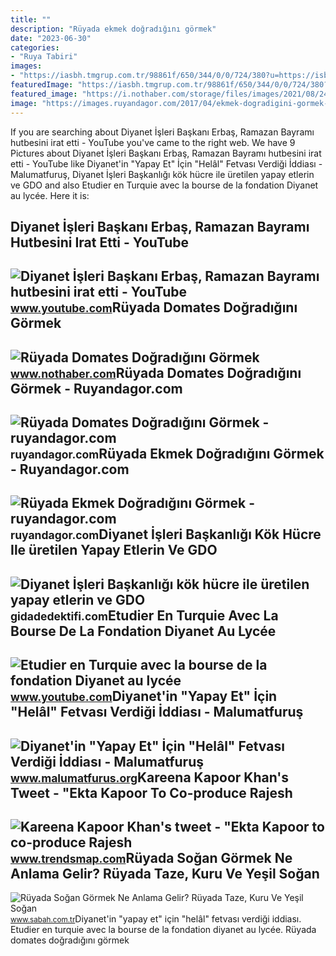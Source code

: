 ```yaml
---
title: ""
description: "Rüyada ekmek doğradığını görmek"
date: "2023-06-30"
categories:
- "Ruya Tabiri"
images:
- "https://iasbh.tmgrup.com.tr/98861f/650/344/0/0/724/380?u=https://isbh.tmgrup.com.tr/sbh/2022/04/27/ruyada-sogan-gormek-ne-anlama-gelir-ruyada-taze-kuru-ve-yesil-sogan-dogradigini-ve-yedigini-gormek-anlami-1651067471875.jpg"
featuredImage: "https://iasbh.tmgrup.com.tr/98861f/650/344/0/0/724/380?u=https://isbh.tmgrup.com.tr/sbh/2022/04/27/ruyada-sogan-gormek-ne-anlama-gelir-ruyada-taze-kuru-ve-yesil-sogan-dogradigini-ve-yedigini-gormek-anlami-1651067471875.jpg"
featured_image: "https://i.nothaber.com/storage/files/images/2021/08/24/ruyada-domates-dogradigini-gormek-ne-anlama-gelir-1080x1920-612505a4b9c2f.jpg"
image: "https://images.ruyandagor.com/2017/04/ekmek-dogradigini-gormek-1943.jpg"
---
```


If you are searching about Diyanet İşleri Başkanı Erbaş, Ramazan Bayramı hutbesini irat etti - YouTube you've came to the right web. We have 9 Pictures about Diyanet İşleri Başkanı Erbaş, Ramazan Bayramı hutbesini irat etti - YouTube like Diyanet'in "Yapay Et" İçin "Helâl" Fetvası Verdiği İddiası - Malumatfuruş, Diyanet İşleri Başkanlığı kök hücre ile üretilen yapay etlerin ve GDO and also Etudier en Turquie avec la bourse de la fondation Diyanet au lycée. Here it is:

Diyanet İşleri Başkanı Erbaş, Ramazan Bayramı Hutbesini Irat Etti - YouTube
---------------------------------------------------------------------------

 ![Diyanet İşleri Başkanı Erbaş, Ramazan Bayramı hutbesini irat etti - YouTube](https://i.ytimg.com/vi/dB4Lid4Yd_g/maxresdefault.jpg?sqp=-oaymwEmCIAKENAF8quKqQMa8AEB-AH-CYAC0AWKAgwIABABGEYgRihlMA8=&rs=AOn4CLBDrhTfqY6LvqvvqhSwWbwO1_Et0A) <small>www.youtube.com</small>Rüyada Domates Doğradığını Görmek
---------------------------------

 ![Rüyada Domates Doğradığını Görmek](https://i.nothaber.com/storage/files/images/2021/08/24/ruyada-domates-dogradigini-gormek-ne-anlama-gelir-1080x1920-612505a4b9c2f.jpg) <small>www.nothaber.com</small>Rüyada Domates Doğradığını Görmek - Ruyandagor.com
--------------------------------------------------

 ![Rüyada Domates Doğradığını Görmek - ruyandagor.com](https://images.ruyandagor.com/2017/04/domates-dogradigini-gormek-1615.jpg) <small>ruyandagor.com</small>Rüyada Ekmek Doğradığını Görmek - Ruyandagor.com
------------------------------------------------

 ![Rüyada Ekmek Doğradığını Görmek - ruyandagor.com](https://images.ruyandagor.com/2017/04/ekmek-dogradigini-gormek-1943.jpg) <small>ruyandagor.com</small>Diyanet İşleri Başkanlığı Kök Hücre Ile üretilen Yapay Etlerin Ve GDO
---------------------------------------------------------------------

 ![Diyanet İşleri Başkanlığı kök hücre ile üretilen yapay etlerin ve GDO](https://i4.hurimg.com/i/hurriyet/75/770x0/62ab8d624e3fe11524750704.jpg) <small>gidadedektifi.com</small>Etudier En Turquie Avec La Bourse De La Fondation Diyanet Au Lycée
------------------------------------------------------------------

 ![Etudier en Turquie avec la bourse de la fondation Diyanet au lycée](https://i.ytimg.com/vi/xtBGblcY8-g/maxresdefault.jpg) <small>www.youtube.com</small>Diyanet'in "Yapay Et" İçin "Helâl" Fetvası Verdiği İddiası - Malumatfuruş
-------------------------------------------------------------------------

 ![Diyanet'in "Yapay Et" İçin "Helâl" Fetvası Verdiği İddiası - Malumatfuruş](https://www.malumatfurus.org/wp-content/uploads/diyanet-yapay-et-fetvasi.png) <small>www.malumatfurus.org</small>Kareena Kapoor Khan's Tweet - "Ekta Kapoor To Co-produce Rajesh
---------------------------------------------------------------

 ![Kareena Kapoor Khan's tweet - "Ekta Kapoor to co-produce Rajesh](https://pbs.twimg.com/media/Fcyada8X0AANSFu.jpg) <small>www.trendsmap.com</small>Rüyada Soğan Görmek Ne Anlama Gelir? Rüyada Taze, Kuru Ve Yeşil Soğan
---------------------------------------------------------------------

 ![Rüyada Soğan Görmek Ne Anlama Gelir? Rüyada Taze, Kuru Ve Yeşil Soğan](https://iasbh.tmgrup.com.tr/98861f/650/344/0/0/724/380?u=https://isbh.tmgrup.com.tr/sbh/2022/04/27/ruyada-sogan-gormek-ne-anlama-gelir-ruyada-taze-kuru-ve-yesil-sogan-dogradigini-ve-yedigini-gormek-anlami-1651067471875.jpg) <small>www.sabah.com.tr</small>Diyanet'in "yapay et" i̇çin "helâl" fetvası verdiği i̇ddiası. Etudier en turquie avec la bourse de la fondation diyanet au lycée. Rüyada domates doğradığını görmek

